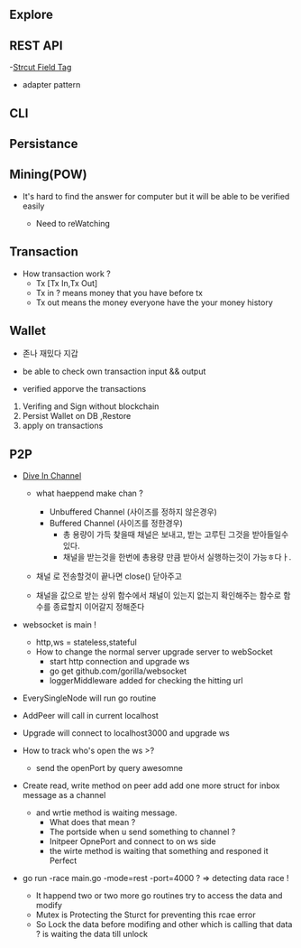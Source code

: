 ## Explore

## REST API

-[Strcut Field Tag](https://www.digitalocean.com/community/tutorials/how-to-use-struct-tags-in-go)

- adapter pattern

## CLI

## Persistance

## Mining(POW)

- It's hard to find the answer for computer but it will be able to be verified easily

  - Need to reWatching

## Transaction

- How transaction work ?
  - Tx [Tx In,Tx Out]
  - Tx in ? means money that you have before tx
  - Tx out means the money everyone have the your money history

## Wallet

- 존나 재밌다 지갑

- be able to check own transaction input && output
- verified apporve the transactions

1. Verifing and Sign without blockchain
2. Persist Wallet on DB ,Restore
3. apply on transactions

## P2P

- [Dive In Channel](https://www.velotio.com/engineering-blog/understanding-golang-channels#:~:text=So%2C%20what%20are%20the%20channels,put%20or%20read%20the%20data.)

  - what haeppend make chan ?

    - Unbuffered Channel (사이즈를 정하지 않은경우)
    - Buffered Channel (사이즈를 정한경우)
      - 총 용량이 가득 찾을때 채널은 보내고, 받는 고루틴 그것을 받아들일수 있다.
      - 채널을 받는것을 한번에 총용량 만큼 받아서 실행하는것이 가능ㅎ다ㅏ.

  - 채널 로 전송할것이 끝나면 close() 닫아주고
  - 채널을 값으로 받는 상위 함수에서 채널이 있는지 없는지 확인해주는 함수로 함수를 종료할지 이어갈지 정해준다

- websocket is main !

  - http,ws = stateless,stateful
  - How to change the normal server upgrade server to webSocket
    - start http connection and upgrade ws
    - go get github.com/gorilla/websocket
    - loggerMiddleware added for checking the hitting url

- EverySingleNode will run go routine
- AddPeer will call in current localhost
- Upgrade will connect to localhost3000 and upgrade ws

- How to track who's open the ws >?
  - send the openPort by query awesomne
- Create read, write method on peer add add one more struct for inbox message as a channel

  - and wrtie method is waiting message.
    - What does that mean ?
    - The portside when u send something to channel ?
    - Initpeer OpnePort and connect to on ws side
    - the wirte method is waiting that something and responed it Perfect

- go run -race main.go -mode=rest -port=4000 ? => detecting data race !
  - It happend two or two more go routines try to access the data and modify
  - Mutex is Protecting the Sturct for preventing this rcae error
  - So Lock the data before modifing and other which is calling that data ? is waiting the data till unlock
